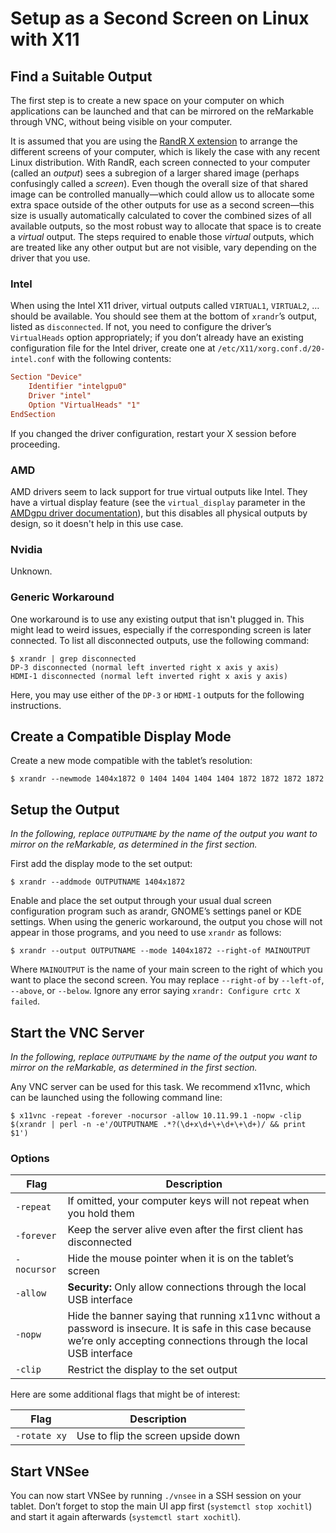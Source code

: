 # Setup as a Second Screen on Linux with X11

## Find a Suitable Output

The first step is to create a new space on your computer on which applications can be launched and that can be mirrored on the reMarkable through VNC, without being visible on your computer.

It is assumed that you are using the [RandR X extension](https://www.x.org/releases/current/doc/randrproto/randrproto.txt) to arrange the different screens of your computer, which is likely the case with any recent Linux distribution.
With RandR, each screen connected to your computer (called an _output_) sees a subregion of a larger shared image (perhaps confusingly called a _screen_).
Even though the overall size of that shared image can be controlled manually—which could allow us to allocate some extra space outside of the other outputs for use as a second screen—this size is usually automatically calculated to cover the combined sizes of all available outputs, so the most robust way to allocate that space is to create a _virtual_ output.
The steps required to enable those _virtual_ outputs, which are treated like any other output but are not visible, vary depending on the driver that you use.

### Intel

When using the Intel X11 driver, virtual outputs called `VIRTUAL1`, `VIRTUAL2`, … should be available.
You should see them at the bottom of `xrandr`’s output, listed as `disconnected`.
If not, you need to configure the driver’s `VirtualHeads` option appropriately; if you don’t already have an existing configuration file for the Intel driver, create one at `/etc/X11/xorg.conf.d/20-intel.conf` with the following contents:

```conf
Section "Device"
    Identifier "intelgpu0"
    Driver "intel"
    Option "VirtualHeads" "1"
EndSection
```

If you changed the driver configuration, restart your X session before proceeding.

### AMD

AMD drivers seem to lack support for true virtual outputs like Intel.
They have a virtual display feature (see the `virtual_display` parameter in the [AMDgpu driver documentation](https://dri.freedesktop.org/docs/drm/gpu/amdgpu.html)), but this disables all physical outputs by design, so it doesn't help in this use case.

### Nvidia

Unknown.

### Generic Workaround

One workaround is to use any existing output that isn't plugged in.
This might lead to weird issues, especially if the corresponding screen is later connected.
To list all disconnected outputs, use the following command:

```console
$ xrandr | grep disconnected
DP-3 disconnected (normal left inverted right x axis y axis)
HDMI-1 disconnected (normal left inverted right x axis y axis)
```

Here, you may use either of the `DP-3` or `HDMI-1` outputs for the following instructions.

## Create a Compatible Display Mode

Create a new mode compatible with the tablet’s resolution:

```console
$ xrandr --newmode 1404x1872 0 1404 1404 1404 1404 1872 1872 1872 1872
```

## Setup the Output

_In the following, replace `OUTPUTNAME` by the name of the output you want to mirror on the reMarkable, as determined in the first section._

First add the display mode to the set output:

```console
$ xrandr --addmode OUTPUTNAME 1404x1872
```

Enable and place the set output through your usual dual screen configuration program such as arandr, GNOME’s settings panel or KDE settings.
When using the generic workaround, the output you chose will not appear in those programs, and you need to use `xrandr` as follows:

```console
$ xrandr --output OUTPUTNAME --mode 1404x1872 --right-of MAINOUTPUT
```

Where `MAINOUTPUT` is the name of your main screen to the right of which you want to place the second screen.
You may replace `--right-of` by `--left-of`, `--above`, or `--below`.
Ignore any error saying `xrandr: Configure crtc X failed`.

## Start the VNC Server

_In the following, replace `OUTPUTNAME` by the name of the output you want to mirror on the reMarkable, as determined in the first section._

Any VNC server can be used for this task.
We recommend x11vnc, which can be launched using the following command line:

```console
$ x11vnc -repeat -forever -nocursor -allow 10.11.99.1 -nopw -clip $(xrandr | perl -n -e'/OUTPUTNAME .*?(\d+x\d+\+\d+\+\d+)/ && print $1')
```

### Options

Flag         | Description
----         | -----------
`-repeat`    | If omitted, your computer keys will not repeat when you hold them
`-forever`   | Keep the server alive even after the first client has disconnected
`-nocursor`  | Hide the mouse pointer when it is on the tablet’s screen
`-allow`     | **Security:** Only allow connections through the local USB interface
`-nopw`      | Hide the banner saying that running x11vnc without a password is insecure. It is safe in this case because we’re only accepting connections through the local USB interface
`-clip`      | Restrict the display to the set output

Here are some additional flags that might be of interest:

Flag         | Description
----         | -----------
`-rotate xy` | Use to flip the screen upside down

## Start VNSee

You can now start VNSee by running `./vnsee` in a SSH session on your tablet. Don’t forget to stop the main UI app first (`systemctl stop xochitl`) and start it again afterwards (`systemctl start xochitl`).
